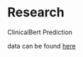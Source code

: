 # Research
ClinicalBert Prediction

data can be found [here](https://physionet.org/content/mimiciii/1.4/)
